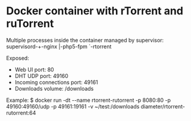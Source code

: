 Docker container with rTorrent and ruTorrent
============================================

Multiple processes inside the container managed by supervisor:
supervisord-+-nginx
            |-php5-fpm
            `-rtorrent

Exposed:
 - Web UI port: 80
 - DHT UDP port: 49160
 - Incoming connections port: 49161
 - Downloads volume: /downloads

Example:
$ docker run -dt --name rtorrent-rutorrent -p 8080:80 -p 49160:49160/udp -p 49161:19161 -v ~/test:/downloads diameter/rtorrent-rutorrent:64

